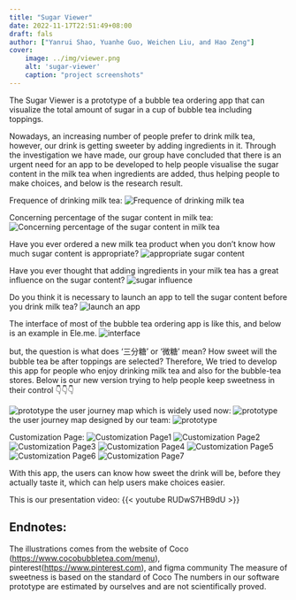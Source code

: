 ```yaml
---
title: "Sugar Viewer"
date: 2022-11-17T22:51:49+08:00
draft: fals
author: ["Yanrui Shao, Yuanhe Guo, Weichen Liu, and Hao Zeng"]
cover:
    image: ../img/viewer.png
    alt: 'sugar-viewer'
    caption: "project screenshots"
---
```


The Sugar Viewer is a prototype of a bubble tea ordering app that can visualize the total amount of sugar in a cup of bubble tea including toppings.

Nowadays, an increasing number of people prefer to drink milk tea, however, our drink is getting sweeter by adding ingredients in it. Through the investigation we have made, our group have concluded that there is an urgent need for an app to be developed to help people visualise the sugar content in the milk tea when ingredients are added, thus helping people to make choices, and below is the research result.

Frequence of drinking milk tea: ![Frequence of drinking milk tea](../img/frequency.png)

Concerning percentage of the sugar content in milk tea: ![Concerning percentage of the sugar content in milk tea](../img/percentage.png)

Have you ever ordered a new milk tea product when you don’t know how much sugar content is appropriate? ![appropriate sugar content](../img/appropriate.png)

Have you ever thought that adding ingredients in your milk tea has a great influence on the sugar content? ![sugar influence](../img/influence.png)

Do you think it is necessary to launch an app to tell the sugar content before you drink milk tea? ![launch an app](../img/app.png)

The interface of most of the bubble tea ordering app is like this, and below is an example in Ele.me. 
![interface](../img/interfacenow.png)

but, the question is what does ‘三分糖’ or ‘微糖’ mean? How sweet will the bubble tea be after toppings are selected? Therefore, We tried to develop this app for people who enjoy drinking milk tea and also for the bubble-tea stores. Below is our new version trying to help people keep sweetness in their control 👇👇👇

![prototype](../img/prototype1.png)
the user journey map which is widely used now:
![prototype](../img/prototype2.png)
the user journey map designed by our team:
![prototype](../img/prototype3.png)

Customization Page:
![Customization Page1](../img/cus1.png)
![Customization Page2](../img/cus2.png)
![Customization Page3](../img/cus3.png)
![Customization Page4](../img/cus4.gif)
![Customization Page5](../img/cus5.png)
![Customization Page6](../img/cus6.png)
![Customization Page7](../img/cus7.png)

With this app, the users can know how sweet the drink will be, before they actually taste it, which can help users make choices easier.

This is our presentation video: {{< youtube RUDwS7HB9dU >}}


## Endnotes:
The illustrations comes from the website of Coco (https://www.cocobubbletea.com/menu), pinterest(https://www.pinterest.com), and figma community
The measure of sweetness is based on the standard of Coco
The numbers in our software prototype are estimated by ourselves and are not scientifically proved.










